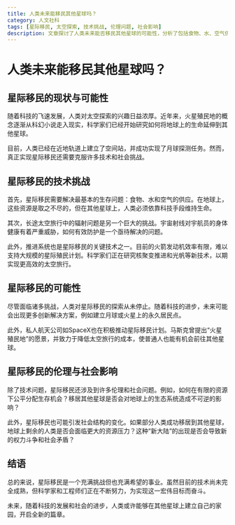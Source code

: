 ```yaml
---
title: 人类未来能移民其他星球吗？
category: 人文社科
tags: [星际移民, 太空探索, 技术挑战, 伦理问题, 社会影响]
description: 文章探讨了人类未来能否移民其他星球的可能性，分析了包括食物、水、空气供应、辐射防护和推进系统在内的技术挑战，同时也讨论了星际移民带来的伦理和社会影响。尽管面临诸多难题，随着科技的不断进步，人类对星际移民的探索正逐步从科幻走向现实，未来或许能够在其他星球上建立永久居住点。
---
```

# 人类未来能移民其他星球吗？

## 星际移民的现状与可能性

随着科技的飞速发展，人类对太空探索的兴趣日益浓厚。近年来，火星殖民地的概念逐渐从科幻小说走入现实，科学家们已经开始研究如何将地球上的生命延伸到其他星球。

目前，人类已经在近地轨道上建立了空间站，并成功实现了月球探测任务。然而，真正实现星际移民还需要克服许多技术和社会挑战。

## 星际移民的技术挑战

首先，星际移民需要解决最基本的生存问题：食物、水和空气的供应。在地球上，这些资源是取之不尽的，但在其他星球上，人类必须依靠科技手段维持生命。

其次，长途太空旅行中的辐射问题是另一个巨大的挑战。宇宙射线对宇航员的身体健康有着严重威胁，如何有效防护是一个亟待解决的问题。

此外，推进系统也是星际移民的关键技术之一。目前的火箭发动机效率有限，难以支持大规模的星际殖民计划。科学家们正在研究核聚变推进和光帆等新技术，以期实现更高效的太空旅行。

## 星际移民的可能性

尽管面临诸多挑战，人类对星际移民的探索从未停止。随着科技的进步，未来可能会出现更多创新解决方案，例如建立月球或火星上的永久居民点。

此外，私人航天公司如SpaceX也在积极推动星际移民计划。马斯克曾提出“火星殖民地”的愿景，并致力于降低太空旅行的成本，使普通人也能有机会前往其他星球。

## 星际移民的伦理与社会影响

除了技术问题，星际移民还涉及到许多伦理和社会问题。例如，如何在有限的资源下公平分配生存机会？移居其他星球是否会对地球上的生态系统造成不可逆的影响？

此外，星际移民也可能引发社会结构的变化。如果部分人类成功移居到其他星球，地球上剩余的人类是否会面临更大的资源压力？这种“新大陆”的出现是否会导致新的权力斗争和社会矛盾？

## 结语

总的来说，星际移民是一个充满挑战但也充满希望的事业。虽然目前的技术尚未完全成熟，但科学家和工程师们正在不断努力，为实现这一宏伟目标而奋斗。

未来，随着科技的发展和社会的进步，人类或许能够在其他星球上建立自己的家园，开启全新的篇章。